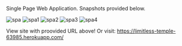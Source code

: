 Single Page Web Application. 
Snapshots provided below.


![spa](https://user-images.githubusercontent.com/27201449/38230886-054f8a54-36c5-11e8-9df8-e34bf381e0bd.PNG)
![spa1](https://user-images.githubusercontent.com/27201449/38230887-0563d202-36c5-11e8-894d-0b09639e006c.PNG)
![spa2](https://user-images.githubusercontent.com/27201449/38230888-05796c52-36c5-11e8-91d4-c640092f40db.PNG)
![spa3](https://user-images.githubusercontent.com/27201449/38230889-058be9f4-36c5-11e8-953d-7cbf404c7309.PNG)
![spa4](https://user-images.githubusercontent.com/27201449/38230890-05a18886-36c5-11e8-900d-25380ee266c9.PNG)

View site with proovided URL above! Or visit:  https://limitless-temple-63985.herokuapp.com/
